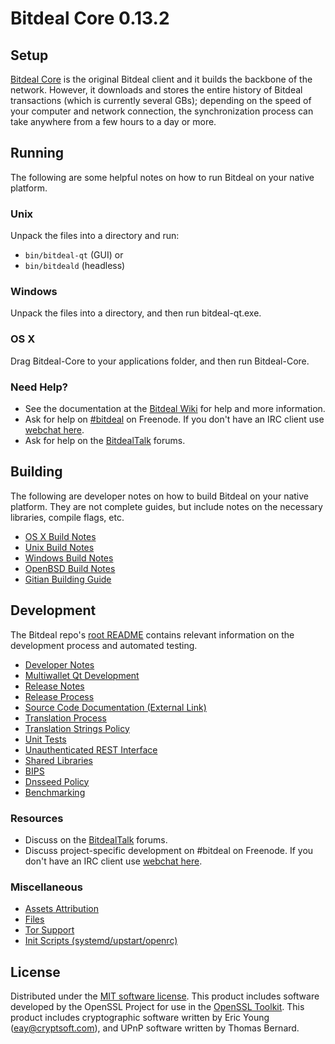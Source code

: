 Bitdeal Core 0.13.2
=====================

Setup
---------------------
[Bitdeal Core](http://bitdeal.co/en/download) is the original Bitdeal client and it builds the backbone of the network. However, it downloads and stores the entire history of Bitdeal transactions (which is currently several GBs); depending on the speed of your computer and network connection, the synchronization process can take anywhere from a few hours to a day or more.

Running
---------------------
The following are some helpful notes on how to run Bitdeal on your native platform.

### Unix

Unpack the files into a directory and run:

- `bin/bitdeal-qt` (GUI) or
- `bin/bitdeald` (headless)

### Windows

Unpack the files into a directory, and then run bitdeal-qt.exe.

### OS X

Drag Bitdeal-Core to your applications folder, and then run Bitdeal-Core.

### Need Help?

* See the documentation at the [Bitdeal Wiki](https://bitdeal.info/)
for help and more information.
* Ask for help on [#bitdeal](http://webchat.freenode.net?channels=bitdeal) on Freenode. If you don't have an IRC client use [webchat here](http://webchat.freenode.net?channels=bitdeal).
* Ask for help on the [BitdealTalk](https://bitdealtalk.io/) forums.

Building
---------------------
The following are developer notes on how to build Bitdeal on your native platform. They are not complete guides, but include notes on the necessary libraries, compile flags, etc.

- [OS X Build Notes](build-osx.md)
- [Unix Build Notes](build-unix.md)
- [Windows Build Notes](build-windows.md)
- [OpenBSD Build Notes](build-openbsd.md)
- [Gitian Building Guide](gitian-building.md)

Development
---------------------
The Bitdeal repo's [root README](/README.md) contains relevant information on the development process and automated testing.

- [Developer Notes](developer-notes.md)
- [Multiwallet Qt Development](multiwallet-qt.md)
- [Release Notes](release-notes.md)
- [Release Process](release-process.md)
- [Source Code Documentation (External Link)](https://dev.visucore.com/bitcoin/doxygen/)
- [Translation Process](translation_process.md)
- [Translation Strings Policy](translation_strings_policy.md)
- [Unit Tests](unit-tests.md)
- [Unauthenticated REST Interface](REST-interface.md)
- [Shared Libraries](shared-libraries.md)
- [BIPS](bips.md)
- [Dnsseed Policy](dnsseed-policy.md)
- [Benchmarking](benchmarking.md)

### Resources
* Discuss on the [BitdealTalk](https://bitdealtalk.io/) forums.
* Discuss project-specific development on #bitdeal on Freenode. If you don't have an IRC client use [webchat here](http://webchat.freenode.net/?channels=bitdeal).

### Miscellaneous
- [Assets Attribution](assets-attribution.md)
- [Files](files.md)
- [Tor Support](tor.md)
- [Init Scripts (systemd/upstart/openrc)](init.md)

License
---------------------
Distributed under the [MIT software license](http://www.opensource.org/licenses/mit-license.php).
This product includes software developed by the OpenSSL Project for use in the [OpenSSL Toolkit](https://www.openssl.org/). This product includes
cryptographic software written by Eric Young ([eay@cryptsoft.com](mailto:eay@cryptsoft.com)), and UPnP software written by Thomas Bernard.
